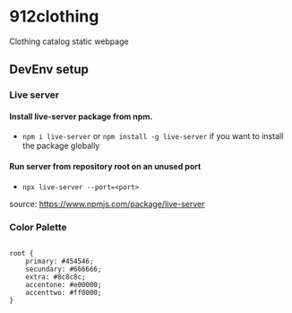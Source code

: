 # 912clothing
Clothing catalog static webpage


## DevEnv setup

### Live server

#### Install live-server package from npm.

- `npm i live-server`
or
`npm install -g live-server`
if you want to install the package globally

#### Run server from repository root on an unused port
- `npx live-server --port=<port>`

source: https://www.npmjs.com/package/live-server

### Color Palette

```

root { 
    primary: #454546;
    secundary: #666666;
    extra: #8c8c8c;
    accentone: #e00000;
    accenttwo: #ff0000;
}   
```